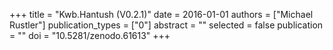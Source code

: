 +++
title = "Kwb.Hantush (V0.2.1)"
date = 2016-01-01
authors = ["Michael Rustler"]
publication_types = ["0"]
abstract = ""
selected = false
publication = ""
doi = "10.5281/zenodo.61613"
+++

